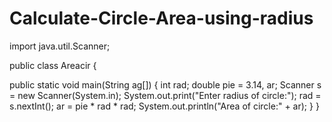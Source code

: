 # Calculate-Circle-Area-using-radius
import java.util.Scanner;

public class Areacir {

 public static void main(String ag[]) {
  int rad;
  double pie = 3.14, ar;
  Scanner s = new Scanner(System.in);
  System.out.print("Enter radius of circle:");
  rad = s.nextInt();
  ar = pie * rad * rad;
  System.out.println("Area of circle:" + ar);
 }
}
